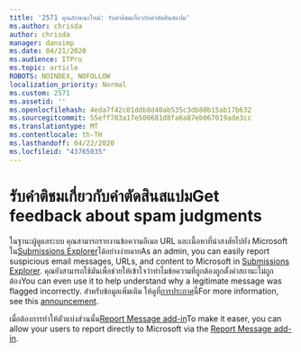 ```yaml
---
title: '2571 คุณลักษณะใหม่: รับคําติชมเกี่ยวกับคําตัดสินสแปม'
ms.author: chrisda
author: chrisda
manager: dansimp
ms.date: 04/21/2020
ms.audience: ITPro
ms.topic: article
ROBOTS: NOINDEX, NOFOLLOW
localization_priority: Normal
ms.custom: 2571
ms.assetid: ''
ms.openlocfilehash: 4eda7f42c01ddb8d40ab535c3db80b15ab17b632
ms.sourcegitcommit: 55eff703a17e500681d8fa6a87eb067019ade3cc
ms.translationtype: MT
ms.contentlocale: th-TH
ms.lasthandoff: 04/22/2020
ms.locfileid: "43765035"
---
```

# <a name="get-feedback-about-spam-judgments"></a><span data-ttu-id="7dce4-102">รับคําติชมเกี่ยวกับคําตัดสินสแปม</span><span class="sxs-lookup"><span data-stu-id="7dce4-102">Get feedback about spam judgments</span></span>

<span data-ttu-id="7dce4-103">ในฐานะผู้ดูแลระบบ คุณสามารถรายงานข้อความอีเมล URL และเนื้อหาที่น่าสงสัยไปยัง Microsoft ใน[Submissions Explorer](https://protection.office.com/reportsubmission)ได้อย่างง่ายดาย</span><span class="sxs-lookup"><span data-stu-id="7dce4-103">As an admin, you can easily report suspicious email messages, URLs, and content to Microsoft in [Submissions Explorer](https://protection.office.com/reportsubmission).</span></span> <span data-ttu-id="7dce4-104">คุณยังสามารถใช้มันเพื่อช่วยให้เข้าใจว่าทําไมข้อความที่ถูกต้องถูกตั้งค่าสถานะไม่ถูกต้อง</span><span class="sxs-lookup"><span data-stu-id="7dce4-104">You can even use it to help understand why a legitimate message was flagged incorrectly.</span></span> <span data-ttu-id="7dce4-105">สําหรับข้อมูลเพิ่มเติม ให้ดูที่[การประกาศ](https://techcommunity.microsoft.com/t5/Security-Privacy-and-Compliance/Empower-security-teams-to-easily-report-suspicious-emails-amp/ba-p/752622)นี้</span><span class="sxs-lookup"><span data-stu-id="7dce4-105">For more information, see this [announcement](https://techcommunity.microsoft.com/t5/Security-Privacy-and-Compliance/Empower-security-teams-to-easily-report-suspicious-emails-amp/ba-p/752622).</span></span>

<span data-ttu-id="7dce4-106">เมื่อต้องการทําให้ตัวแบ่งส่วนนั้น[Report Message add-in](https://appsource.microsoft.com/product/office/WA104381180?src=office&tab=Overview)</span><span class="sxs-lookup"><span data-stu-id="7dce4-106">To make it easer, you can allow your users to report directly to Microsoft via the [Report Message add-in](https://appsource.microsoft.com/product/office/WA104381180?src=office&tab=Overview).</span></span>
